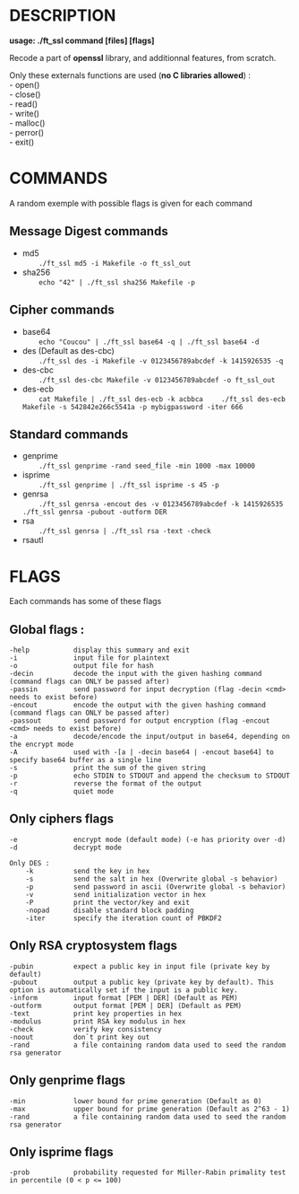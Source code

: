 DESCRIPTION
===

**usage: ./ft_ssl command [files] [flags]**

Recode a part of **openssl** library, and additionnal features, from scratch.

Only these externals functions are used (**no C libraries allowed**) :  
    - open()  
    - close()  
    - read()  
    - write()  
    - malloc()  
    - perror()  
    - exit()  



COMMANDS
===
A random exemple with possible flags is given for each command

Message Digest commands
-
* md5  
`    ./ft_ssl md5 -i Makefile -o ft_ssl_out`
* sha256  
`    echo "42" | ./ft_ssl sha256 Makefile -p`

Cipher commands
-
* base64  
`    echo "Coucou" | ./ft_ssl base64 -q | ./ft_ssl base64 -d`
* des       (Default as des-cbc)  
`    ./ft_ssl des -i Makefile -v 0123456789abcdef -k 1415926535 -q`
* des-cbc  
`    ./ft_ssl des-cbc Makefile -v 0123456789abcdef -o ft_ssl_out`
* des-ecb  
`    cat Makefile | ./ft_ssl des-ecb -k acbbca`
`    ./ft_ssl des-ecb Makefile -s 542842e266c5541a -p mybigpassword -iter 666`

Standard commands
-
* genprime  
`    ./ft_ssl genprime -rand seed_file -min 1000 -max 10000`
* isprime  
`    ./ft_ssl genprime | ./ft_ssl isprime -s 45 -p`
* genrsa  
`    ./ft_ssl genrsa -encout des -v 0123456789abcdef -k 1415926535`
`    ./ft_ssl genrsa -pubout -outform DER`
* rsa  
`    ./ft_ssl genrsa | ./ft_ssl rsa -text -check`
* rsautl  



FLAGS
===

Each commands has some of these flags

Global flags :
-
    -help           display this summary and exit
    -i              input file for plaintext
    -o              output file for hash
    -decin          decode the input with the given hashing command (command flags can ONLY be passed after)
    -passin         send password for input decryption (flag -decin <cmd> needs to exist before)
    -encout         encode the output with the given hashing command (command flags can ONLY be passed after)
    -passout        send password for output encryption (flag -encout <cmd> needs to exist before)
    -a              decode/encode the input/output in base64, depending on the encrypt mode
    -A              used with -[a | -decin base64 | -encout base64] to specify base64 buffer as a single line
    -s              print the sum of the given string
    -p              echo STDIN to STDOUT and append the checksum to STDOUT
    -r              reverse the format of the output
    -q              quiet mode

Only ciphers flags
-
    -e              encrypt mode (default mode) (-e has priority over -d)
    -d              decrypt mode

    Only DES :
        -k          send the key in hex
        -s          send the salt in hex (Overwrite global -s behavior)
        -p          send password in ascii (Overwrite global -s behavior)
        -v          send initialization vector in hex
        -P          print the vector/key and exit
        -nopad      disable standard block padding
        -iter       specify the iteration count of PBKDF2

Only RSA cryptosystem flags
-
    -pubin          expect a public key in input file (private key by default)
    -pubout         output a public key (private key by default). This option is automatically set if the input is a public key.
    -inform         input format [PEM | DER] (Default as PEM)
    -outform        output format [PEM | DER] (Default as PEM)
    -text           print key properties in hex
    -modulus        print RSA key modulus in hex
    -check          verify key consistency
    -noout          don`t print key out
    -rand           a file containing random data used to seed the random rsa generator

Only genprime flags
-
    -min            lower bound for prime generation (Default as 0)
    -max            upper bound for prime generation (Default as 2^63 - 1)
    -rand           a file containing random data used to seed the random rsa generator

Only isprime flags
-
    -prob           probability requested for Miller-Rabin primality test in percentile (0 < p <= 100)
